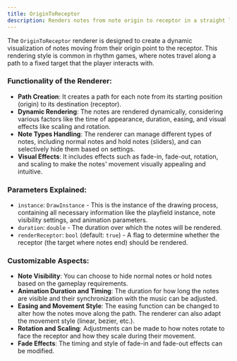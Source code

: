 ```yaml
---
title: OriginToReceptor
description: Renders notes from note origin to receptor in a straight line
---
```


The `OriginToReceptor` renderer is designed to create a dynamic visualization of notes moving from their origin point to the receptor. This rendering style is common in rhythm games, where notes travel along a path to a fixed target that the player interacts with.

### Functionality of the Renderer:

- **Path Creation**: It creates a path for each note from its starting position (origin) to its destination (receptor).
- **Dynamic Rendering**: The notes are rendered dynamically, considering various factors like the time of appearance, duration, easing, and visual effects like scaling and rotation.
- **Note Types Handling**: The renderer can manage different types of notes, including normal notes and hold notes (sliders), and can selectively hide them based on settings.
- **Visual Effects**: It includes effects such as fade-in, fade-out, rotation, and scaling to make the notes' movement visually appealing and intuitive.

### Parameters Explained:

- `instance`: `DrawInstance` - This is the instance of the drawing process, containing all necessary information like the playfield instance, note visibility settings, and animation parameters.
- `duration`: `double` - The duration over which the notes will be rendered.
- `renderReceptor`: `bool` (default: `true`) - A flag to determine whether the receptor (the target where notes end) should be rendered.

### Customizable Aspects:

- **Note Visibility**: You can choose to hide normal notes or hold notes based on the gameplay requirements.
- **Animation Duration and Timing**: The duration for how long the notes are visible and their synchronization with the music can be adjusted.
- **Easing and Movement Style**: The easing function can be changed to alter how the notes move along the path. The renderer can also adapt the movement style (linear, bezier, etc.).
- **Rotation and Scaling**: Adjustments can be made to how notes rotate to face the receptor and how they scale during their movement.
- **Fade Effects**: The timing and style of fade-in and fade-out effects can be modified.
